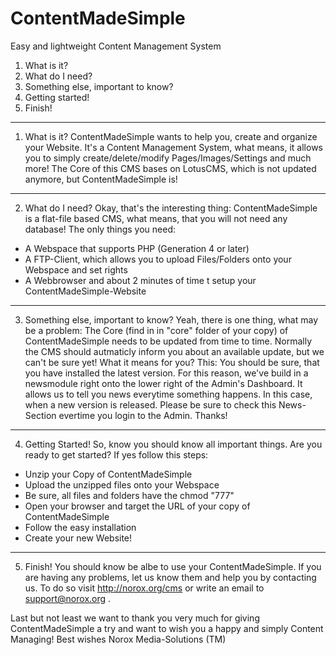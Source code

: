 ContentMadeSimple
=================

Easy and lightweight Content Management System

1. What is it?
2. What do I need?
3. Something else, important to know?
4. Getting started!
5. Finish!
__________________________________________________
1. What is it?
ContentMadeSimple wants to help you, create and organize your Website.
It's a Content Management System, what means, it allows you to simply create/delete/modify Pages/Images/Settings and much more!
The Core of this CMS bases on LotusCMS, which is not updated anymore, but ContentMadeSimple is!
__________________________________________________
2. What do I need?
Okay, that's the interesting thing: ContentMadeSimple is a flat-file based CMS, what means, that you will not need any database!
The only things you need:
  - A Webspace that supports PHP (Generation 4 or later)
  - A FTP-Client, which allows you to upload Files/Folders onto your Webspace and set rights
  - A Webbrowser and about 2 minutes of time t setup your ContentMadeSimple-Website
___________________________________________________
3. Something else, important to know?
Yeah, there is one thing, what may be a problem: The Core (find in in "core" folder of your copy) of ContentMadeSimple needs to be updated from time to time. 
Normally the CMS should autmaticly inform you about an available update, but we can't be sure yet! What it means for you? This: You should be sure, that you have installed the latest version.
For this reason, we've build in a newsmodule right onto the lower right of the Admin's Dashboard. It allows us to tell you news everytime something happens. In this case, when a new version is released.
Please be sure to check this News-Section evertime you login to the Admin. Thanks!
___________________________________________________
4. Getting Started!
So, know you should know all important things. Are you ready to get started?
If yes follow this steps:
  - Unzip your Copy of ContentMadeSimple
  - Upload the unzipped files onto your Webspace
  - Be sure, all files and folders have the chmod "777"
  - Open your browser and target the URL of your copy of ContentMadeSimple
  - Follow the easy installation
  - Create your new Website!
___________________________________________________
5. Finish!
You should know be albe to use your ContentMadeSimple. If you are having any problems, let us know them and help you by contacting us. To do so visit http://norox.org/cms or write an email to support@norox.org .

Last but not least we want to thank you very much for giving ContentMadeSimple a try and want to wish you a happy and simply Content Managing!
Best wishes
Norox Media-Solutions (TM)
